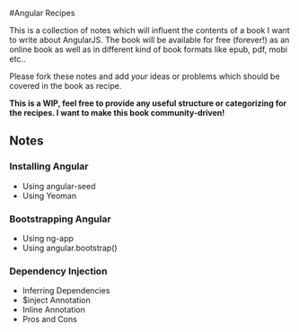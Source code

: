 #Angular Recipes

This is a collection of notes which will influent the contents of a book I want to write
about AngularJS. The book will be available for free (forever!) as an online book as well 
as in different kind of book formats like epub, pdf, mobi etc..

Please fork these notes and add *your* ideas or problems which should be covered in the
book as recipe.

**This is a WIP, feel free to provide any useful structure or categorizing for the recipes.
I want to make this book community-driven!**

## Notes

### Installing Angular
- Using angular-seed
- Using Yeoman

### Bootstrapping Angular
- Using ng-app
- Using angular.bootstrap()

### Dependency Injection
- Inferring Dependencies
- $inject Annotation
- Inline Annotation
- Pros and Cons
